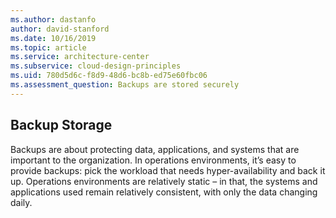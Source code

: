 ```yaml
---
ms.author: dastanfo
author: david-stanford
ms.date: 10/16/2019
ms.topic: article
ms.service: architecture-center
ms.subservice: cloud-design-principles
ms.uid: 780d5d6c-f8d9-48d6-bc8b-ed75e60fbc06
ms.assessment_question: Backups are stored securely
---
```

## Backup Storage

Backups are about protecting data, applications, and systems that are important to the organization. In operations environments, it’s easy to provide backups: pick the workload that needs hyper-availability and back it up. Operations environments are relatively static – in that, the systems and applications used remain relatively consistent, with only the data changing daily.
